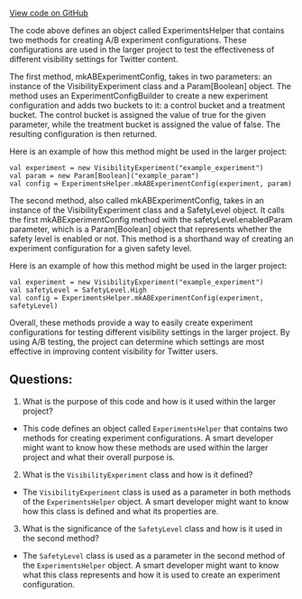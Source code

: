 [View code on GitHub](https://github.com/misbahsy/the-algorithm/visibilitylib/src/main/scala/com/twitter/visibility/configapi/configs/ExperimentsHelper.scala)

The code above defines an object called ExperimentsHelper that contains two methods for creating A/B experiment configurations. These configurations are used in the larger project to test the effectiveness of different visibility settings for Twitter content.

The first method, mkABExperimentConfig, takes in two parameters: an instance of the VisibilityExperiment class and a Param[Boolean] object. The method uses an ExperimentConfigBuilder to create a new experiment configuration and adds two buckets to it: a control bucket and a treatment bucket. The control bucket is assigned the value of true for the given parameter, while the treatment bucket is assigned the value of false. The resulting configuration is then returned.

Here is an example of how this method might be used in the larger project:

```
val experiment = new VisibilityExperiment("example_experiment")
val param = new Param[Boolean]("example_param")
val config = ExperimentsHelper.mkABExperimentConfig(experiment, param)
```

The second method, also called mkABExperimentConfig, takes in an instance of the VisibilityExperiment class and a SafetyLevel object. It calls the first mkABExperimentConfig method with the safetyLevel.enabledParam parameter, which is a Param[Boolean] object that represents whether the safety level is enabled or not. This method is a shorthand way of creating an experiment configuration for a given safety level.

Here is an example of how this method might be used in the larger project:

```
val experiment = new VisibilityExperiment("example_experiment")
val safetyLevel = SafetyLevel.High
val config = ExperimentsHelper.mkABExperimentConfig(experiment, safetyLevel)
```

Overall, these methods provide a way to easily create experiment configurations for testing different visibility settings in the larger project. By using A/B testing, the project can determine which settings are most effective in improving content visibility for Twitter users.
## Questions: 
 1. What is the purpose of this code and how is it used within the larger project?
- This code defines an object called `ExperimentsHelper` that contains two methods for creating experiment configurations. A smart developer might want to know how these methods are used within the larger project and what their overall purpose is.

2. What is the `VisibilityExperiment` class and how is it defined?
- The `VisibilityExperiment` class is used as a parameter in both methods of the `ExperimentsHelper` object. A smart developer might want to know how this class is defined and what its properties are.

3. What is the significance of the `SafetyLevel` class and how is it used in the second method?
- The `SafetyLevel` class is used as a parameter in the second method of the `ExperimentsHelper` object. A smart developer might want to know what this class represents and how it is used to create an experiment configuration.